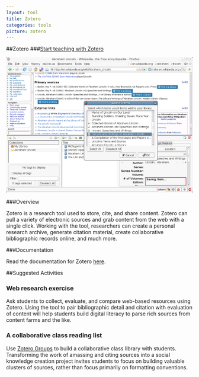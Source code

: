 ```yaml
---
layout: tool
title: Zotero
categories: tools
picture: zotero
---
```


##Zotero <span class="arrowh2"></span>
###[Start teaching with Zotero](https://www.zotero.org/) <span class="arrowh3"></span>

![](../assets/images/post/Zotero.png)

###Overview <span class="arrowh3"></span>

Zotero is a research tool used to store, cite, and share content. Zotero can pull a variety of electronic sources and grab content from the web with a single click. Working with the tool, researchers can create a personal research archive, generate citation material, create collaborative bibliographic records online, and much more.

###Documentation <span class="arrowh3"></span>

Read the documentation for Zotero [here](https://www.zotero.org/support/).

##Suggested Activities <span class="arrowh2"></span>

### Web research exercise <span class="arrowh3"></span>

Ask students to collect, evaluate, and compare web-based resources using Zotero. Using the tool to pair bibliographic detail and citation with evaluation of content will help students build digital literacy to parse rich sources from content farms and the like.

### A collaborative class reading list <span class="arrowh3"></span>

Use [Zotero Groups](https://www.zotero.org/groups/) to build a collaborative class library with students. Transforming the work of amassing and citing sources into a social knowledge creation project invites students to focus on building valuable clusters of sources, rather than focus primarily on formatting conventions.